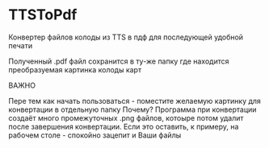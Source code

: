 # TTSToPdf
Конвертер файлов колоды из TTS в пдф для последующей удобной печати

Полученный .pdf файл сохранится в ту-же папку где находится преобразуемая картинка колоды карт

ВАЖНО

Пере тем как начать пользоваться - поместите желаемую картинку для конвертации в отдельную папку
Почему? Программа при конвертации создаёт много промежуточных .png файлов, котоыре потом удалит после завершения конвертации.
Если это оставить, к примеру, на рабочем столе - спокойно зацепит и Ваши файлы

